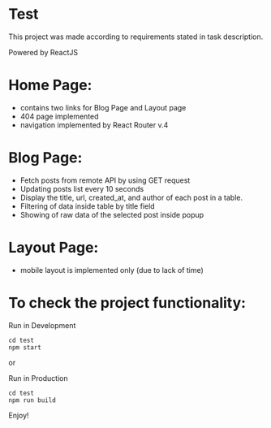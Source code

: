 # Test 

This project was made according to requirements stated in task description.

Powered by ReactJS

# Home Page:
- contains two links for Blog Page and Layout page
- 404 page implemented
- navigation implemented by React Router v.4

# Blog Page:
- Fetch posts from remote API by using GET request
- Updating posts list every 10 seconds
- Display the title, url, created_at, and author of each post in a table.
- Filtering of data inside table by title field
- Showing of raw data of the selected post inside popup

# Layout Page:
- mobile layout is implemented only (due to lack of time)

# To check the project functionality: 
Run in Development
```
cd test
npm start

```
or 

Run in Production
```
cd test
npm run build

```
Enjoy!

